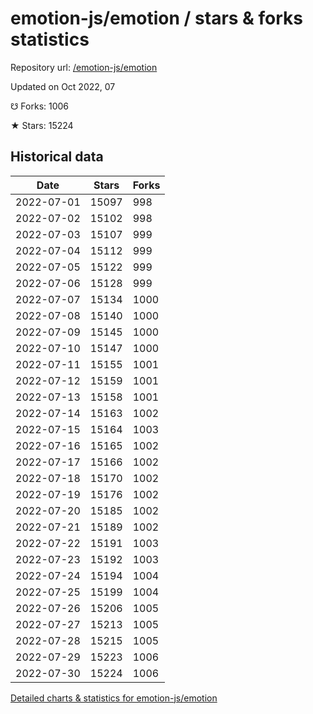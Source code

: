 # emotion-js/emotion / stars & forks statistics

Repository url: [/emotion-js/emotion](https://github.com/emotion-js/emotion)

Updated on Oct 2022, 07

☋ Forks: 1006

★ Stars: 15224

## Historical data
| Date | Stars | Forks |
|------|-------|-------|
| 2022-07-01 | 15097 | 998 | 
| 2022-07-02 | 15102 | 998 | 
| 2022-07-03 | 15107 | 999 | 
| 2022-07-04 | 15112 | 999 | 
| 2022-07-05 | 15122 | 999 | 
| 2022-07-06 | 15128 | 999 | 
| 2022-07-07 | 15134 | 1000 | 
| 2022-07-08 | 15140 | 1000 | 
| 2022-07-09 | 15145 | 1000 | 
| 2022-07-10 | 15147 | 1000 | 
| 2022-07-11 | 15155 | 1001 | 
| 2022-07-12 | 15159 | 1001 | 
| 2022-07-13 | 15158 | 1001 | 
| 2022-07-14 | 15163 | 1002 | 
| 2022-07-15 | 15164 | 1003 | 
| 2022-07-16 | 15165 | 1002 | 
| 2022-07-17 | 15166 | 1002 | 
| 2022-07-18 | 15170 | 1002 | 
| 2022-07-19 | 15176 | 1002 | 
| 2022-07-20 | 15185 | 1002 | 
| 2022-07-21 | 15189 | 1002 | 
| 2022-07-22 | 15191 | 1003 | 
| 2022-07-23 | 15192 | 1003 | 
| 2022-07-24 | 15194 | 1004 | 
| 2022-07-25 | 15199 | 1004 | 
| 2022-07-26 | 15206 | 1005 | 
| 2022-07-27 | 15213 | 1005 | 
| 2022-07-28 | 15215 | 1005 | 
| 2022-07-29 | 15223 | 1006 | 
| 2022-07-30 | 15224 | 1006 | 


[Detailed charts & statistics for emotion-js/emotion](https://reviewgithub.com/rep/emotion-js/emotion)
